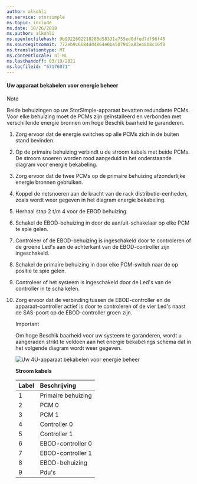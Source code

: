 ```yaml
---
author: alkohli
ms.service: storsimple
ms.topic: include
ms.date: 10/26/2018
ms.author: alkohli
ms.openlocfilehash: 9b9922602218280d58331a755ed0dfed7df96f40
ms.sourcegitcommit: 772eb9c6684dd4864e0ba507945a83e48b8c16f0
ms.translationtype: MT
ms.contentlocale: nl-NL
ms.lasthandoff: 03/19/2021
ms.locfileid: "67176071"
---
```

#### <a name="to-cable-your-device-for-power"></a>Uw apparaat bekabelen voor energie beheer
> [!NOTE]
> Beide behuizingen op uw StorSimple-apparaat bevatten redundante PCMs. Voor elke behuizing moet de PCMs zijn geïnstalleerd en verbonden met verschillende energie bronnen om hoge Beschik baarheid te garanderen.
> 
> 

1. Zorg ervoor dat de energie switches op alle PCMs zich in de buiten stand bevinden.
2. Op de primaire behuizing verbindt u de stroom kabels met beide PCMs. De stroom snoeren worden rood aangeduid in het onderstaande diagram voor energie bekabeling.
3. Zorg ervoor dat de twee PCMs op de primaire behuizing afzonderlijke energie bronnen gebruiken.
4. Koppel de netsnoeren aan de kracht van de rack distributie-eenheden, zoals wordt weer gegeven in het diagram energie bekabeling.
5. Herhaal stap 2 t/m 4 voor de EBOD behuizing.
6. Schakel de EBOD-behuizing in door de aan/uit-schakelaar op elke PCM te spie gelen.
7. Controleer of de EBOD-behuizing is ingeschakeld door te controleren of de groene Led's aan de achterkant van de EBOD-controller zijn ingeschakeld.
8. Schakel de primaire behuizing in door elke PCM-switch naar de op positie te spie gelen.
9. Controleer of het systeem is ingeschakeld door de Led's van de controller in te scha kelen.
10. Zorg ervoor dat de verbinding tussen de EBOD-controller en de apparaat-controller actief is door te controleren of de vier Led's naast de SAS-poort op de EBOD-controller groen zijn.
    
    > [!IMPORTANT]
    > Om hoge Beschik baarheid voor uw systeem te garanderen, wordt u aangeraden strikt te voldoen aan het energie bekabelings schema dat in het volgende diagram wordt weer gegeven.
    > 
    > 
    
    ![Uw 4U-apparaat bekabelen voor energie beheer](./media/storsimple-cable-8600-for-power/HCSCableYour4UDeviceforPower.png)
    
    **Stroom kabels**
    
    | Label | Beschrijving |
    |:--- |:--- |
    | 1 |Primaire behuizing |
    | 2 |PCM 0 |
    | 3 |PCM 1 |
    | 4 |Controller 0 |
    | 5 |Controller 1 |
    | 6 |EBOD-controller 0 |
    | 7 |EBOD-controller 1 |
    | 8 |EBOD-behuizing |
    | 9 |Pdu's |

